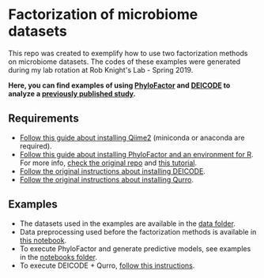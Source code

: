 # Factorization of microbiome datasets

This repo was created to exemplify how to use two factorization methods on microbiome datasets. The codes
of these examples were generated during my lab rotation at Rob Knight's Lab - Spring 2019.

**Here, you can find examples of using [PhyloFactor](https://github.com/reptalex/phylofactor) and
 [DEICODE](https://github.com/biocore/DEICODE) to analyze a 
 [previously published study](https://aem.asm.org/content/75/15/5111).**
 
## Requirements
- [Follow this guide about installing Qiime2](https://docs.qiime2.org/2019.4/install/) (miniconda or anaconda are required).
- [Follow this guide about installing PhyloFactor and an environment for R](./PhyloFactor-Installation.pdf). 
For more info, [check the original repo](https://github.com/reptalex/phylofactor) and 
[this tutorial](https://docs.wixstatic.com/ugd/0119a1_099ae20df8424af9a38585dcebc0d45a.pdf).
- [Follow the original instructions about installing DEICODE](https://github.com/biocore/DEICODE).
- [Follow the original instructions about installing Qurro](https://github.com/fedarko/qurro).

## Examples
- The datasets used in the examples are available in the [data folder](./data/).
- Data preprocessing used before the factorization methods is available in 
[this notebook](./notebooks/DataPreprocessing-pH.ipynb).
- To execute PhyloFactor and generate predictive models, see examples in the [notebooks folder](./notebooks/).
- To execute DEICODE + Qurro, [follow this instructions](./src/deicode/).